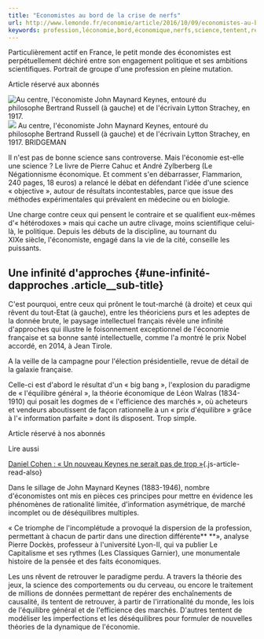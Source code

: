 ```yaml
---
title: "Economistes au bord de la crise de nerfs"
url: http://www.lemonde.fr/economie/article/2016/10/09/economistes-au-bord-de-la-crise-de-nerfs_5010721_3234.html
keywords: profession,léconomie,bord,économique,nerfs,science,tentent,retrouver,réservé,théorie,keynes,crise,rêvent,economistes
---
```

Particulièrement actif en France, le petit monde des économistes est perpétuellement déchiré entre son engagement politique et ses ambitions scientifiques. Portrait de groupe d'une profession en pleine mutation.

Article réservé aux abonnés

![Au centre, l'économiste John Maynard Keynes, entouré du philosophe Bertrand Russell (à gauche) et de l'écrivain Lytton Strachey, en 1917.](https://img.lemde.fr/2016/10/06/0/0/5038/3300/688/0/60/0/8df3b7f_22595-mzg0n.JPG) ![](https://img.lemde.fr/2016/10/06/0/0/5038/3300/688/0/60/0/8df3b7f_22595-mzg0n.JPG) Au centre, l'économiste John Maynard Keynes, entouré du philosophe Bertrand Russell (à gauche) et de l'écrivain Lytton Strachey, en 1917. BRIDGEMAN

Il n'est pas de bonne science sans controverse. Mais l'économie est-elle une science ? Le livre de Pierre Cahuc et André Zylberberg (Le Négationnisme économique. Et comment s'en débarrasser, Flammarion, 240 pages, 18 euros) a relancé le débat en défendant l'idée d'une science « objective », autour de résultats incontestables, parce que issue des méthodes expérimentales qui prévalent en médecine ou en biologie.

Une charge contre ceux qui pensent le contraire et se qualifient eux-mêmes d'« hétérodoxes » mais qui cache un autre clivage, moins scientifique celui-là, le politique. Depuis les débuts de la discipline, au tournant du XIXe siècle, l'économiste, engagé dans la vie de la cité, conseille les puissants.

Une infinité d'approches {#une-infinité-dapproches .article__sub-title}
------------------------

C'est pourquoi, entre ceux qui prônent le tout-marché (à droite) et ceux qui rêvent du tout-Etat (à gauche), entre les théoriciens purs et les adeptes de la donnée brute, le paysage intellectuel français révèle une infinité d'approches qui illustre le foisonnement exceptionnel de l'économie française et sa bonne santé intellectuelle, comme l'a montré le prix Nobel accordé, en 2014, à Jean Tirole.

A la veille de la campagne pour l'élection présidentielle, revue de détail de la galaxie française.

Celle-ci est d'abord le résultat d'un « big bang », l'explosion du paradigme de « l'équilibre général », la théorie économique de Léon Walras (1834-1910) qui posait les dogmes de « l'efficience des marchés », où acheteurs et vendeurs aboutissent de façon rationnelle à un « prix d'équilibre » grâce à l'« information parfaite » dont ils disposent. Trop simple.

Article réservé à nos abonnés

Lire aussi

[Daniel Cohen : « Un nouveau Keynes ne serait pas de trop »](https://www.lemonde.fr/idees/article/2016/10/09/daniel-cohen-un-nouveau-keynes-ne-serait-pas-de-trop_5010715_3232.html){.js-article-read-also}

Dans le sillage de John Maynard Keynes (1883-1946), nombre d'économistes ont mis en pièces ces principes pour mettre en évidence les phénomènes de rationalité limitée, d'information asymétrique, de marché incomplet ou de déséquilibres multiples.

« Ce triomphe de l'incomplétude a provoqué la dispersion de la profession, permettant à chacun de partir dans une direction différente** **», analyse Pierre Dockès, professeur à l'université Lyon-II, qui va publier Le Capitalisme et ses rythmes (Les Classiques Garnier), une monumentale histoire de la pensée et des faits économiques.

Les uns rêvent de retrouver le paradigme perdu. A travers la théorie des jeux, la science des comportements ou du cerveau, ou encore le traitement de millions de données permettant de repérer des enchaînements de causalité, ils tentent de retrouver, à partir de l'irrationalité du monde, les lois de l'équilibre général et de l'efficience des marchés. D'autres tentent de modéliser les imperfections et les déséquilibres pour formuler de nouvelles théories de la dynamique de l'économie.
